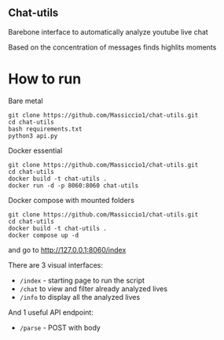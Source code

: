 ## Chat-utils

Barebone interface to automatically analyze youtube live chat

Based on the concentration of messages finds highlits moments

# How to run
Bare metal
```
git clone https://github.com/Massiccio1/chat-utils.git
cd chat-utils
bash requirements.txt
python3 api.py
```
Docker essential
```
git clone https://github.com/Massiccio1/chat-utils.git
cd chat-utils
docker build -t chat-utils .
docker run -d -p 8060:8060 chat-utils
```
Docker compose with mounted folders

```
git clone https://github.com/Massiccio1/chat-utils.git
cd chat-utils
docker build -t chat-utils .
docker compose up -d
```

and go to http://127.0.0.1:8060/index

There are 3 visual interfaces:

- `/index` - starting page to run the script
- `/chat` to view and filter already analyzed lives
- `/info` to display all the analyzed lives

And 1 useful API endpoint:
- `/parse` - POST with body
```

```